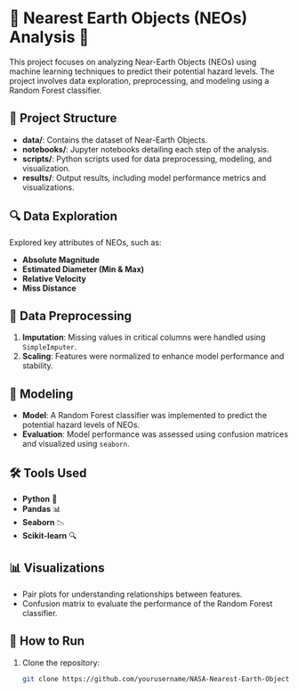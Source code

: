   # 🚀 Nearest Earth Objects (NEOs) Analysis 🌌

This project focuses on analyzing Near-Earth Objects (NEOs) using machine learning techniques to predict their potential hazard levels. The project involves data exploration, preprocessing, and modeling using a Random Forest classifier.

## 📁 Project Structure

- **data/**: Contains the dataset of Near-Earth Objects.
- **notebooks/**: Jupyter notebooks detailing each step of the analysis.
- **scripts/**: Python scripts used for data preprocessing, modeling, and visualization.
- **results/**: Output results, including model performance metrics and visualizations.
  
## 🔍 Data Exploration

Explored key attributes of NEOs, such as:
- **Absolute Magnitude**
- **Estimated Diameter (Min & Max)**
- **Relative Velocity**
- **Miss Distance**

## 🔧 Data Preprocessing

1. **Imputation**: Missing values in critical columns were handled using `SimpleImputer`.
2. **Scaling**: Features were normalized to enhance model performance and stability.

## 🌳 Modeling

- **Model**: A Random Forest classifier was implemented to predict the potential hazard levels of NEOs.
- **Evaluation**: Model performance was assessed using confusion matrices and visualized using `seaborn`.

## 🛠️ Tools Used

- **Python** 🐍
- **Pandas** 📊
- **Seaborn** 📉
- **Scikit-learn** 🔍

## 📊 Visualizations

- Pair plots for understanding relationships between features.
- Confusion matrix to evaluate the performance of the Random Forest classifier.

## 🚀 How to Run

1. Clone the repository:
   ```bash
   git clone https://github.com/yourusername/NASA-Nearest-Earth-Objects-Analysis.git
